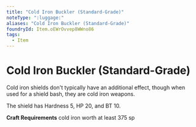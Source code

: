 ```yaml
---
title: "Cold Iron Buckler (Standard-Grade)"
noteType: ":luggage:"
aliases: "Cold Iron Buckler (Standard-Grade)"
foundryId: Item.oEWrOvvep8WWno86
tags:
  - Item
---
```


# Cold Iron Buckler (Standard-Grade)

Cold iron shields don't typically have an additional effect, though when used for a shield bash, they are cold iron weapons.

The shield has Hardness 5, HP 20, and BT 10.

**Craft Requirements** cold iron worth at least 375 sp
